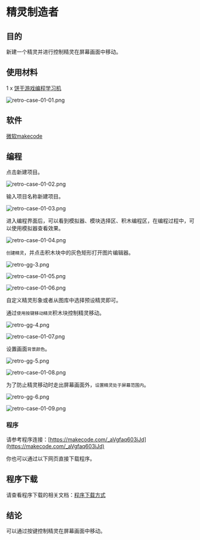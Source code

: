 # 精灵制造者


## 目的

新建一个精灵并进行控制精灵在屏幕画面中移动。

## 使用材料

1 x [饼干游戏编程学习机](https://item.taobao.com/item.htm?spm=a1z10.5-c-s.w4002-18602834185.82.51a95ccfE1IJt1&id=644090757603)

![retro-case-01-01.png](./images/retro-case-01-01.png)

## 软件

[微软makecode](https://arcade.makecode.com/)


## 编程

点击新建项目。

![retro-case-01-02.png](./images/retro-case-01-02.png)

输入项目名称新建项目。

![retro-case-01-03.png](./images/retro-case-01-03.png)

进入编程界面后，可以看到模拟器、模块选择区、积木编程区，在编程过程中，可以使用模拟器查看效果。

![retro-case-01-04.png](./images/retro-case-01-04.png)

`创建精灵`，并点击积木块中的灰色矩形打开图片编辑器。

![retro-gg-3.png](./images/retro-gg-3.png)

![retro-case-01-05.png](./images/retro-case-01-05.png)

![retro-case-01-06.png](./images/retro-case-01-06.png)

自定义精灵形象或者从图库中选择预设精灵即可。

通过`使用按键移动精灵`积木块控制精灵移动。

![retro-gg-4.png](./images/retro-gg-4.png)

![retro-case-01-07.png](./images/retro-case-01-07.png)

设置画面`背景颜色`。

![retro-gg-5.png](./images/retro-gg-5.png)

![retro-case-01-08.png](./images/retro-case-01-08.png)

为了防止精灵移动时走出屏幕画面外，`设置精灵处于屏幕范围内`。

![retro-gg-6.png](./images/retro-gg-6.png)

![retro-case-01-09.png](./images/retro-case-01-09.png)

### 程序

请参考程序连接：[https://makecode.com/_aVgfaq603iJd](https://makecode.com/_aVgfaq603iJd)

你也可以通过以下网页直接下载程序。

## 程序下载

请查看程序下载的相关文档：[程序下载方式](https://www.yuque.com/elecfreaks-learn/retro/wxo25w)

## 结论

可以通过按键控制精灵在屏幕画面中移动。
